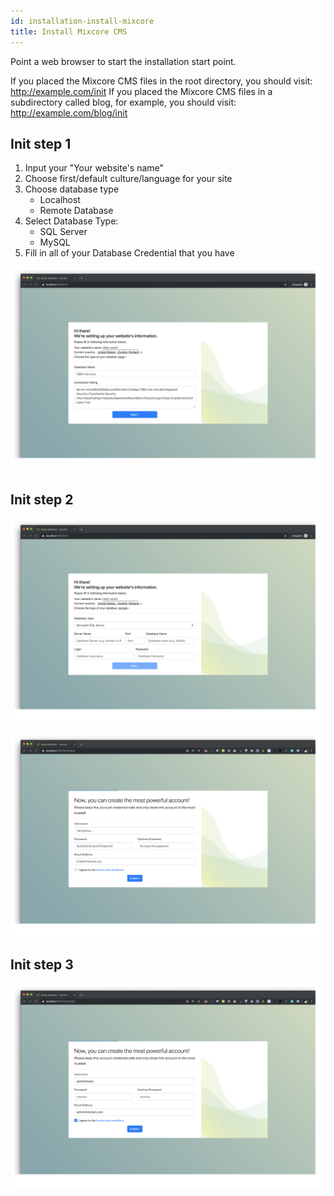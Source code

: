 ```yaml
---
id: installation-install-mixcore
title: Install Mixcore CMS
---
```


Point a web browser to start the installation start point.

If you placed the Mixcore CMS files in the root directory, you should visit: http://example.com/init
If you placed the Mixcore CMS files in a subdirectory called blog, for example, you should visit: http://example.com/blog/init

## Init step 1
1. Input your "Your website's name"
2. Choose first/default culture/language for your site
3. Choose database type
   - Localhost
   - Remote Database
4. Select Database Type:
   - SQL Server
   - MySQL
5. Fill in all of your Database Credential that you have

![](../website/static/img/installation/step1.jpg)

## Init step 2


![](../website/static/img/installation/step2.jpg)

![](../website/static/img/installation/step3.jpg)


## Init step 3



![](../website/static/img/installation/step4.jpg)